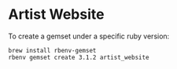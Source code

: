 # Artist Website


To create a gemset under a specific ruby version:
```
brew install rbenv-gemset
rbenv gemset create 3.1.2 artist_website
```
